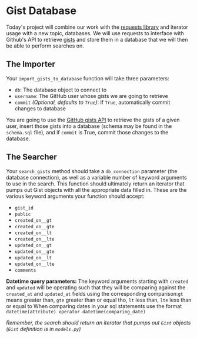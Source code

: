 Gist Database
===============

Today's project will combine our work with the [requests library](http://docs.python-requests.org/en/master/) and iterator usage with a new topic, databases. We will use requests to interface with Github's API to retrieve [gists](https://help.github.com/articles/about-gists/) and store them in a database that we will then be able to perform searches on. 

## The Importer
Your `import_gists_to_database` function will take three parameters:

 - `db`: The database object to connect to
 - `username`: The GitHub user whose gists we are going to retrieve
 - `commit` *(Optional, defaults to `True`)*: If `True`, automatically commit changes to database

You are going to use the [GitHub gists API](https://developer.github.com/v3/gists/) to retrieve the gists of a given user, insert those gists into a database (schema may be found in the `schema.sql` file), and if `commit` is True, commit those changes to the database.

## The Searcher
Your `search_gists` method should take a `db_connection` parameter (the database connection), as well as a variable number of keyword arguments to use in the search. This function should ultimately return an iterator that pumps out Gist objects with all the appropriate data filled in. These are the various keyword arguments your function should accept:

 - `gist_id`
 - `public`
 - `created_on__gt`
 - `created_on__gte`
 - `created_on__lt`
 - `created_on__lte`
 - `updated_on__gt`
 - `updated_on__gte`
 - `updated_on__lt`
 - `updated_on__lte`
 - `comments`

**Datetime query parameters:** The keyword arguments starting with `created` and `updated` will be operating such that they will be comparing against the `created_at` and `updated_at` fields using the corresponding comparison:`gt` means greater than, `gte` greater than or equal tho, `lt` less than, `lte` less than or equal to
When comparing dates in your sql statements use the format `datetime(attribute) operator datetime(comparing_date)`

*Remember, the search should return an iterator that pumps out `Gist` objects (`Gist` definition is in `models.py`)*

